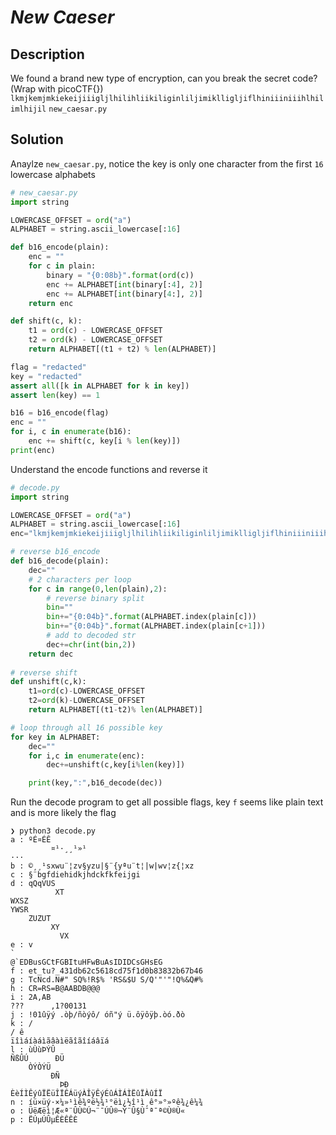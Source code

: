 # _New Caeser_ 
## Description
We found a brand new type of encryption, can you break the secret code? (Wrap with picoCTF{}) `lkmjkemjmkiekeijiiigljlhilihliikiliginliljimiklligljiflhiniiiniiihlhilimlhijil` `new_caesar.py`
## Solution
Anaylze `new_caesar.py`, notice the key is only one character from the first `16` lowercase alphabets
```python
# new_caesar.py
import string

LOWERCASE_OFFSET = ord("a")
ALPHABET = string.ascii_lowercase[:16]

def b16_encode(plain):
	enc = ""
	for c in plain:
		binary = "{0:08b}".format(ord(c))
		enc += ALPHABET[int(binary[:4], 2)]
		enc += ALPHABET[int(binary[4:], 2)]
	return enc

def shift(c, k):
	t1 = ord(c) - LOWERCASE_OFFSET
	t2 = ord(k) - LOWERCASE_OFFSET
	return ALPHABET[(t1 + t2) % len(ALPHABET)]

flag = "redacted"
key = "redacted"
assert all([k in ALPHABET for k in key])
assert len(key) == 1

b16 = b16_encode(flag)
enc = ""
for i, c in enumerate(b16):
	enc += shift(c, key[i % len(key)])
print(enc)
```
Understand the encode functions and reverse it

```python
# decode.py
import string

LOWERCASE_OFFSET = ord("a")
ALPHABET = string.ascii_lowercase[:16]
enc="lkmjkemjmkiekeijiiigljlhilihliikiliginliljimiklligljiflhiniiiniiihlhilimlhijil"

# reverse b16_encode
def b16_decode(plain):
    dec=""
    # 2 characters per loop
    for c in range(0,len(plain),2):
        # reverse binary split
        bin=""
        bin+="{0:04b}".format(ALPHABET.index(plain[c]))
        bin+="{0:04b}".format(ALPHABET.index(plain[c+1]))
        # add to decoded str
        dec+=chr(int(bin,2))
    return dec
    
# reverse shift
def unshift(c,k):
    t1=ord(c)-LOWERCASE_OFFSET
    t2=ord(k)-LOWERCASE_OFFSET
    return ALPHABET[(t1-t2)% len(ALPHABET)]

# loop through all 16 possible key
for key in ALPHABET:
    dec=""
    for i,c in enumerate(enc):
        dec+=unshift(c,key[i%len(key)])

    print(key,":",b16_decode(dec))
```
Run the decode program to get all possible flags, key `f` seems like plain text and is more likely the flag 
```console
❯ python3 decode.py
a : ºÉ¤ÉÊ
         ¤¹·¸¸¹»¹
···
b : ©¸¸¹sxwu¨¦zv§yzu|§¨{yªu¨t¦|w|wv¦z{¦xz
c : §¨bgfdiehidkjhdckfkfeijgi
d : qQqVUS
          XT
WXSZ
YWSR
    ZUZUT
         XY
           VX
e : v
`
@`EDBusGCtFGBItuHFwBuAsIDIDCsGHsEG
f : et_tu?_431db62c5618cd75f1d0b83832b67b46
g : TcNcd.N#" SQ%!R$% 'RS&$U S/Q'"'"!Q%&Q#%
h : CR=RS=B@AABDB@@@
i : 2A,AB
???      ,1?00131
j : !01ûÿý .òþ/ñòýô/ óñ"ý ü.ôÿôÿþ.òó.ðò
k : /
/ ê
ïîìáíàáìãâàìëãîãîíáâïá
l : ùÙùÞÝÛ
ÑßÛÚ      ÐÜ
    ÒÝÒÝÜ
         ÐÑ
           ÞÐ
ÈèÍÌÊýûÏËüÎÏÊÁüýÀÎÿÊýÉûÁÌÁÌËûÏÀûÍÏ
n : íü×üý·×¼»¹ìê¾ºë½¾¹°ëì¿½î¹ì¸ê°»°»ºê¾¿ê¼¾
o : ÜëÆëì¦Æ«ª¨ÛÙ­©Ú¬­¨¯ÚÛ®¬Ý¨Û§Ù¯ª¯ª©Ù­®Ù«­
p : ËÚµÚÛµÊÈÊÊÈ
```